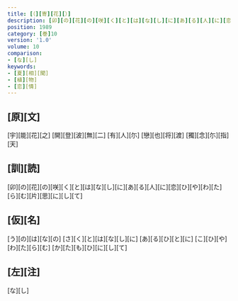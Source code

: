 ```yaml
---
title: [（][寄][花][）]
description: [卯][の][花][の][咲][く][と][は][な][し][に][あ][る][人][に][恋][ひ][や][わ][た][ら][む][片][思][に][し][て]
position: 1989
category: [巻]10
version: '1.0'
volume: 10
comparison:
- [な][し]
keywords:
- [夏][相][聞]
- [植][物]
- [恋][情]
---
```


## [原][文]

[宇][能][花][之] [開][登][波][無][二] [有][人][尓] [戀][也][将][渡] [獨][念][尓][指][天]

## [訓][読]

[卯][の][花][の][咲][く][と][は][な][し][に][あ][る][人][に][恋][ひ][や][わ][た][ら][む][片][思][に][し][て]

## [仮][名]

[う][の][は][な][の] [さ][く][と][は][な][し][に] [あ][る][ひ][と][に] [こ][ひ][や][わ][た][ら][む] [か][た][も][ひ][に][し][て]

## [左][注]

[な][し]
